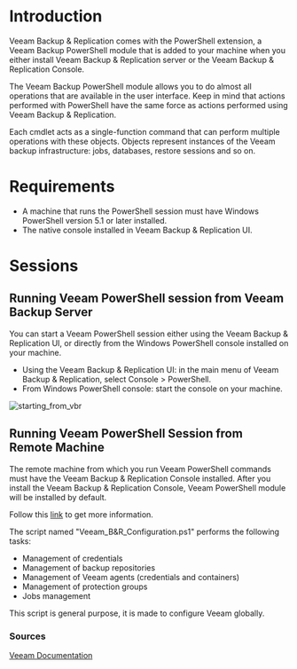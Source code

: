 # Introduction

Veeam Backup & Replication comes with the PowerShell extension, a Veeam Backup PowerShell module that is added to your machine when you either install Veeam Backup & Replication server or the Veeam Backup & Replication Console. 

The Veeam Backup PowerShell module allows you to do almost all operations that are available in the user interface. Keep in mind that actions performed with PowerShell have the same force as actions performed using Veeam Backup & Replication.

Each cmdlet acts as a single-function command that can perform multiple operations with these objects. Objects represent instances of the Veeam backup infrastructure: jobs, databases, restore sessions and so on.

# Requirements

- A machine that runs the PowerShell session must have Windows PowerShell version 5.1 or later installed.
- The native console installed in Veeam Backup & Replication UI.

# Sessions

## Running Veeam PowerShell session from Veeam Backup Server

You can start a Veeam PowerShell session either using the Veeam Backup & Replication UI, or directly from the Windows PowerShell console installed on your machine.

- Using the Veeam Backup & Replication UI: in the main menu of Veeam Backup & Replication, select Console > PowerShell.
- From Windows PowerShell console: start the console on your machine.

![starting_from_vbr](https://user-images.githubusercontent.com/115532735/207282818-742da94c-3ff5-4016-97a7-7c6e7fd1d2ed.png)

## Running Veeam PowerShell Session from Remote Machine

The remote machine from which you run Veeam PowerShell commands must have the Veeam Backup & Replication Console installed. After you install the Veeam Backup & Replication Console, Veeam PowerShell module will be installed by default. 

Follow this [link](https://helpcenter.veeam.com/docs/backup/vsphere/install_console.html?ver=110) to get more information. 

The script named "Veeam_B&R_Configuration.ps1" performs the following tasks:

- Management of credentials
- Management of backup repositories
- Management of Veeam agents (credentials and containers)
- Management of protection groups
- Jobs management

This script is general purpose, it is made to configure Veeam globally.

### Sources 
[Veeam Documentation](https://helpcenter.veeam.com/docs/backup/powershell/getting_started.html?ver=110)
